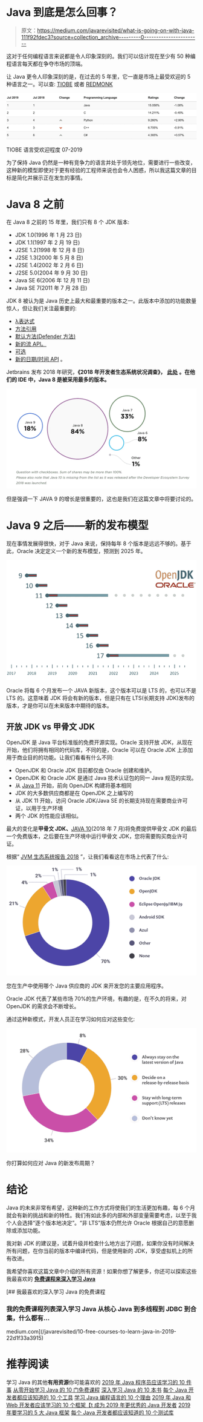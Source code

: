 # Java 到底是怎么回事？

> 原文：<https://medium.com/javarevisited/what-is-going-on-with-java-111f92fdec3?source=collection_archive---------0----------------------->

这对于任何编程语言来说都是令人印象深刻的。我们可以估计现在至少有 50 种编程语言每天都在争夺市场的顶端。

让 Java 更令人印象深刻的是，在过去的 5 年里，它一直是市场上最受欢迎的 5 种语言之一。可以查: [TIOBE](https://www.tiobe.com/tiobe-index/) 或者 [REDMONK](https://redmonk.com/)

![](img/5051b6328bcec3117317b4f9926dfe00.png)

TIOBE 语言受欢迎程度 07-2019

为了保持 Java 仍然是一种有竞争力的语言并处于领先地位，需要进行一些改变，这种新的模型即使对于更有经验的工程师来说也会令人困惑，所以我这篇文章的目标是简化并展示正在发生的事情。

# Java 8 之前

在 Java 8 之前的 15 年里，我们只有 8 个 JDK 版本:

*   JDK 1.0(1996 年 1 月 23 日)
*   JDK 1.1(1997 年 2 月 19 日)
*   J2SE 1.2(1998 年 12 月 8 日)
*   J2SE 1.3(2000 年 5 月 8 日)
*   J2SE 1.4(2002 年 2 月 6 日)
*   J2SE 5.0(2004 年 9 月 30 日)
*   Java SE 6(2006 年 12 月 11 日)
*   Java SE 7(2011 年 7 月 28 日)

JDK 8 被认为是 Java 历史上最大和最重要的版本之一。此版本中添加的功能数量惊人，但让我们关注最重要的:

*   [λ表达式](https://javarevisited.blogspot.com/2014/02/10-example-of-lambda-expressions-in-java8.html#axzz5b2nmYJFN)
*   [方法引用](https://javarevisited.blogspot.com/2017/03/what-is-method-references-in-java-8-example.html)
*   [默认方法(Defender 方法)](https://javarevisited.blogspot.com/2014/07/default-defender-or-extension-method-of-Java8-example-tutorial.html)
*   [新的流 API。](https://www.java67.com/2016/08/java-8-stream-filter-method-example.html)
*   [可选](https://javarevisited.blogspot.com/2017/04/10-examples-of-optional-in-java-8.html)
*   [新的日期/时间 API](https://javarevisited.blogspot.com/2015/03/20-examples-of-date-and-time-api-from-Java8.html#axzz5dUGc82ss) 。

Jetbrains 发布 2018 年研究，**《2018 年开发者生态系统状况调查》，** [**此处**](https://www.jetbrains.com/research/devecosystem-2018/java/) **。在他们的 IDE 中，Java 8 是被采用最多的版本。**

![](img/66a1f2bab4bcec864b7bad905ad769a4.png)

但是强调一下 JAVA 9 的增长是很重要的，这也是我们在这篇文章中将要讨论的。

# Java 9 之后——新的发布模型

现在事情发展得很快，对于 Java 来说，保持每年 8 个版本是远远不够的。基于此，Oracle 决定定义一个新的发布模型，预测到 2025 年。

![](img/9973eab5513592c6f2cde5e9d5267707.png)

Oracle 将每 6 个月发布一个 JAVA 新版本，这个版本可以是 LTS 的，也可以不是 LTS 的。这意味着 JDK 将会有新的版本，但是只有在 LTS(长期支持 JDK)发布的版本，才是你可以在未来版本中期待的版本。

## 开放 JDK vs 甲骨文 JDK

OpenJDK 是 Java 平台标准版的免费开源实现。Oracle 支持开放 JDK，从现在开始，他们将拥有相同的代码库，不同的是，Oracle 可以在 Oracle JDK 上添加用于商业目的的功能。让我们看看有什么不同:

*   OpenJDK 和 Oracle JDK 目前都仅由 Oracle 创建和维护。
*   OpenJDK 和 Oracle JDK 是通过 Java 技术认证包的同一 Java 规范的实现。
*   从 [Java 11](https://www.java67.com/2018/02/5-online-courses-to-learn-java-9-better.html) 开始，前向 OpenJDK 构建将基本相同
*   JDK 的大多数供应商都是在 OpenJDK 之上编写的
*   从 JDK 11 开始，访问 Oracle JDK/Java SE 的长期支持现在需要商业许可证，以用于生产环境
*   两个 JDK 的性能应该相似。

最大的变化是**甲骨文 JDK、**[JAVA 10](https://dzone.com/articles/java-10-released-10-new-features-devs-should-know)(2018 年 7 月)将免费提供甲骨文 JDK 的最后一个免费版本，之后要在生产环境中运行甲骨文 JDK，您将需要购买商业许可证。

根据“ [JVM 生态系统报告 2018](https://snyk.io/blog/jvm-ecosystem-report-2018/) ”，让我们看看这在市场上代表了什么:

![](img/f800193b9774ccf703e7b2a6a2032220.png)

您在生产中使用哪个 Java 供应商的 JDK 来开发您的主要应用程序。

Oracle JDK 代表了某些市场 70%的生产环境，有趣的是，在不久的将来，对 OpenJDK 的需求会不断增长。

通过这种新模式，开发人员正在学习如何应对这些变化:

![](img/29efb8c733e6be2c8e46133c28141ebb.png)

你打算如何应对 Java 的新发布周期？

# 结论

Java 的未来非常有希望，这种新的工作方式将使我们的生活更加有趣，每 6 个月就会有新的挑战和新的特性。我们有如此多的内部和外部变量需要考虑，以至于我个人会选择“逐个版本地决定”。“非 LTS”版本仍然允许 Oracle 根据自己的意愿删除或添加功能。

我对新 JDK 的建议是，试着升级并检查什么地方出了问题，如果你没有时间解决所有问题，在你当前的版本中编译代码，但是使用新的 JDK，享受虚拟机上的所有改进。

我希望你喜欢这篇文章中介绍的所有资源！如果你想了解更多，你还可以探索这些我最喜欢的 [**免费课程来深入学习 Java**](/javarevisited/10-free-courses-to-learn-java-in-2019-22d1f33a3915)

[](/javarevisited/10-free-courses-to-learn-java-in-2019-22d1f33a3915) [## 我最喜欢的深入学习 Java 的免费课程

### 我的免费课程列表深入学习 Java 从核心 Java 到多线程到 JDBC 到合集，什么都有…

medium.com](/javarevisited/10-free-courses-to-learn-java-in-2019-22d1f33a3915) 

# 推荐阅读

学习 Java 的其他**有用资源**你可能喜欢的
[2019 年 Java 程序员应该学习的 10 件事](https://javarevisited.blogspot.com/2017/12/10-things-java-programmers-should-learn.html?source=post_page---------------------------#axzz5atl0BngO)
[从零开始学习 Java 的 10 门免费课程](http://www.java67.com/2018/08/top-10-free-java-courses-for-beginners-experienced-developers.html?source=post_page---------------------------)
[深入学习 Java 的 10 本书](https://medium.freecodecamp.org/must-read-books-to-learn-java-programming-327a3768ea2f?source=post_page---------------------------)
[每个 Java 开发者都应该知道的 10 个工具](http://www.java67.com/2018/04/10-tools-java-developers-should-learn.html?source=post_page---------------------------)
[学习 Java 编程语言的 10 个理由](http://javarevisited.blogspot.sg/2013/04/10-reasons-to-learn-java-programming.html?source=post_page---------------------------)
[2019 年 Java 和 Web 开发者应该学习的 10 个框架【t 成为 2019 年更优秀的 Java 开发者](http://javarevisited.blogspot.sg/2018/01/10-frameworks-java-and-web-developers-should-learn.html?source=post_page---------------------------)
[2019 年要学习的 5 大 Java 框架](http://javarevisited.blogspot.sg/2018/04/top-5-java-frameworks-to-learn-in-2018_27.html?source=post_page---------------------------)
[每个 Java 开发者都应该知道的 10 个测试库](https://javarevisited.blogspot.sg/2018/01/10-unit-testing-and-integration-tools-for-java-programmers.html?source=post_page---------------------------)